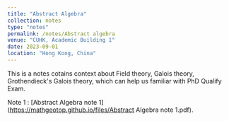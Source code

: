 ```yaml
---
title: "Abstract Algebra"
collection: notes
type: "notes"
permalink: /notes/Abstract algebra
venue: "CUHK, Academic Building 1"
date: 2023-09-01
location: "Hong Kong, China"
---
```


This is a notes cotains context about Field theory, Galois theory, Grothendieck's Galois theory, which can help us familiar with PhD Qualify Exam.

Note 1 : [Abstract Algebra note 1](https://mathgeotop.github.io/files/Abstract Algebra note 1.pdf).
